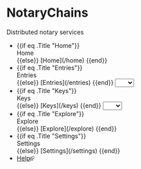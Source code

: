 # NotaryChains

Distributed notary services

  * {{if eq .Title "Home"}}
      <div>Home</div>
    {{else}}
      [Home](/home)
    {{end}}
  * {{if eq .Title "Entries"}}
      <div>Entries</div>
    {{else}}
      [Entries](/entries)
    {{end}}
    <select id="entry_select" data-entry-id="{{unnil .EntryID -1}}" onchange="window.location='/entries/'+this.item(this.selectedIndex).innerHTML">
      <option selected></option>
      {{range mkrng entryCount}}<option>{{.}}</option>{{end}}
      <option>+</option>
    </select>
  * {{if eq .Title "Keys"}}
      <div>Keys</div>
    {{else}}
      [Keys](/keys)
    {{end}}
    <select id="key_select" data-key-id="{{unnil .KeyID -1}}" onchange="window.location='/keys/'+this.item(this.selectedIndex).innerHTML">
      <option selected></option>
      {{range mkrng keyCount}}<option>{{.}}</option>{{end}}
      <option>+</option>
    </select>
  * {{if eq .Title "Explore"}}
      <div>Explore</div>
    {{else}}
      [Explore](/explore)
    {{end}}
  * {{if eq .Title "Settings"}}
      <div>Settings</div>
    {{else}}
      [Settings](/settings)
    {{end}}
  * [Help](http://client.notarychains.com/help)<svg xmlns="http://www.w3.org/2000/svg" width="10" height="10"><g transform="translate(-826.429 -698.791)"><rect width="5.982" height="5.982" x="826.929" y="702.309" fill="#ccc" stroke="#666"></rect><g><path d="M831.194 698.791h5.234v5.391l-1.571 1.545-1.31-1.31-2.725 2.725-2.689-2.689 2.808-2.808-1.311-1.311z" fill="#777"></path><path d="M835.424 699.795l.022 4.885-1.817-1.817-2.881 2.881-1.228-1.228 2.881-2.881-1.851-1.851z" fill="#eee"></path></g></g></svg>